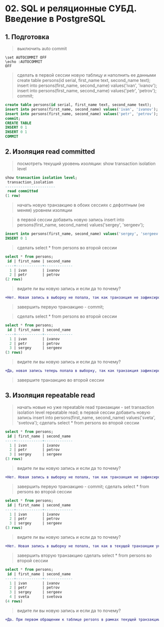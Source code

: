 # 02. SQL и реляционные СУБД. Введение в PostgreSQL

## 1. Подготовка
>выключить auto commit
```
\set AUTOCOMMIT OFF
\echo :AUTOCOMMIT
OFF
```

>сделать в первой сессии новую таблицу и наполнить ее данными
>create table persons(id serial, first_name text, second_name text);
>insert into persons(first_name, second_name) values('ivan', 'ivanov');
>insert into persons(first_name, second_name) values('petr', 'petrov');
>commit;
```SQL
create table persons(id serial, first_name text, second_name text);
insert into persons(first_name, second_name) values('ivan', 'ivanov');
insert into persons(first_name, second_name) values('petr', 'petrov');
commit;
CREATE TABLE
INSERT 0 1
INSERT 0 1
COMMIT
```
## 2. Изоляция read committed
>посмотреть текущий уровень изоляции: show transaction isolation level
```SQL
show transaction isolation level;
 transaction_isolation
-----------------------
 read committed
(1 row)
```
>начать новую транзакцию в обоих сессиях с дефолтным (не меняя) уровнем изоляции

>в первой сессии добавить новую запись
>insert into persons(first_name, second_name) values('sergey', 'sergeev');
```SQL
insert into persons(first_name, second_name) values('sergey', 'sergeev');
INSERT 0 1
```
>сделать select * from persons во второй сессии
```SQL
select * from persons;
 id | first_name | second_name
----+------------+-------------
  1 | ivan       | ivanov
  2 | petr       | petrov
(2 rows)
```
>видите ли вы новую запись и если да то почему?
```diff
+Нет. Новая запись в выборку не попала, так как транзакция не зафиксирована, а postgres не допускает грязное чтение
```
> завершить первую транзакцию - commit;

> сделать select * from persons во второй сессии
```SQL
select * from persons;
 id | first_name | second_name
----+------------+-------------
  1 | ivan       | ivanov
  2 | petr       | petrov
  3 | sergey     | sergeev
(3 rows)
```
> видите ли вы новую запись и если да то почему?
```diff
+Да, новая запись теперь попала в выборку, так как транзакция зафиксирована.
```
> завершите транзакцию во второй сессии

## 3. Изоляция repeatable read
> начать новые но уже repeatable read транзакции - set transaction isolation level repeatable read;
> в первой сессии добавить новую запись
> insert into persons(first_name, second_name) values('sveta', 'svetova');
> сделать select * from persons во второй сессии
```SQL
select * from persons;
 id | first_name | second_name
----+------------+-------------
  1 | ivan       | ivanov
  2 | petr       | petrov
  3 | sergey     | sergeev
(3 rows)
```
> видите ли вы новую запись и если да то почему?
```diff
+Нет. Новая запись в выборку не попала, так как транзакция не зафиксирована, а postgres не допускает грязное чтение
```
> завершить первую транзакцию - commit;
> сделать select * from persons во второй сессии
```SQL
select * from persons;
 id | first_name | second_name
----+------------+-------------
  1 | ivan       | ivanov
  2 | petr       | petrov
  3 | sergey     | sergeev
(3 rows)
```
> видите ли вы новую запись и если да то почему?
```diff
+Нет. Новая запись в выборку не попала, так как в текущей транзакции уже ранее было обращение к таблице persons и поэтому изоляция «repeatable read» отображает снимок таблицы persons на момент первого обращения в транзакции;
```
> завершить вторую транзакцию
> сделать select * from persons во второй сессии
```SQL
select * from persons;
 id | first_name | second_name
----+------------+-------------
  1 | ivan       | ivanov
  2 | petr       | petrov
  3 | sergey     | sergeev
  4 | sveta      | svetova
(4 rows)
```
> видите ли вы новую запись и если да то почему?
```diff
+Да. При первом обращении к таблице persons в рамках текущей транзакции, первая транзакция уже зафиксирована и поэтому вторая транзакция в новом снимке видит новую строку
```
